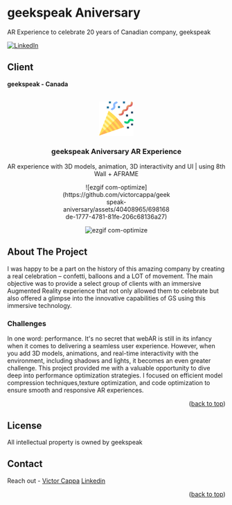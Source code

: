 # geekspeak Aniversary
AR Experience to celebrate 20 years of Canadian company, geekspeak

<div id="top"></div>

[![LinkedIn][linkedin-shield]][linkedin-url]

<h2>Client</h2>
<p><b>geekspeak - Canada </b></p>


<!-- PROJECT LOGO -->
 

<br />
<div align="center">
  <a href="https://github.com/victorcappa/geekspeak-aniversary">
    <img src="logo.png" alt="Logo" width="80" height="80">
  </a>

<h3 align="center">geekspeak Aniversary AR Experience</h3>

  <p align="center">
AR experience with 3D models, animation, 3D interactivity and UI | using 8th Wall + AFRAME
  </p>
  
<div style="width: 50%; height: 50%">
![ezgif com-optimize](https://github.com/victorcappa/geekspeak-aniversary/assets/40408965/698168de-1777-4781-81fe-206c68136a27)
 
![ezgif com-optimize](https://github.com/victorcappa/geekspeak-aniversary/assets/40408965/346c941d-f972-4d3a-8309-56123ae280a7)
 </div>


</div>


<!-- ABOUT THE PROJECT -->
## About The Project

 
<p align="left">
 <p> 
  I was happy to be a part on the history of this amazing company by creating a real celebration – confetti, balloons and a LOT of movement. The main objective was to provide a select group of clients with an immersive Augmented Reality experience that not only allowed them to celebrate but also offered a glimpse into the innovative capabilities of GS using this immersive technology.

 </p>
 
  <h3>Challenges</h3
   <p>
In one word: performance. It's no secret that webAR is still in its infancy when it comes to delivering a seamless user experience. However, when you add 3D models, animations, and real-time interactivity with the environment, including shadows and lights, it becomes an even greater challenge. This project provided me with a valuable opportunity to dive deep into performance optimization strategies. I focused on efficient model compression techniques,texture optimization, and code optimization to ensure smooth and responsive AR experiences. 
   </p>


<p align="right">(<a href="#top">back to top</a>)</p>


<!-- LICENSE -->
## License

All intellectual property is owned by geekspeak

<!-- CONTACT -->
## Contact

Reach out - <a href = "mailto: cappacurta@gmail.com">Victor Cappa</a>
<a href="https://www.linkedin.com/in/victor-cappa-50839788/">Linkedin</a>

<p align="right">(<a href="#top">back to top</a>)</p>

[linkedin-shield]: https://img.shields.io/badge/-LinkedIn-black.svg?style=for-the-badge&logo=linkedin&colorB=555
[linkedin-url]: https://www.linkedin.com/in/victor-cappa-50839788/
